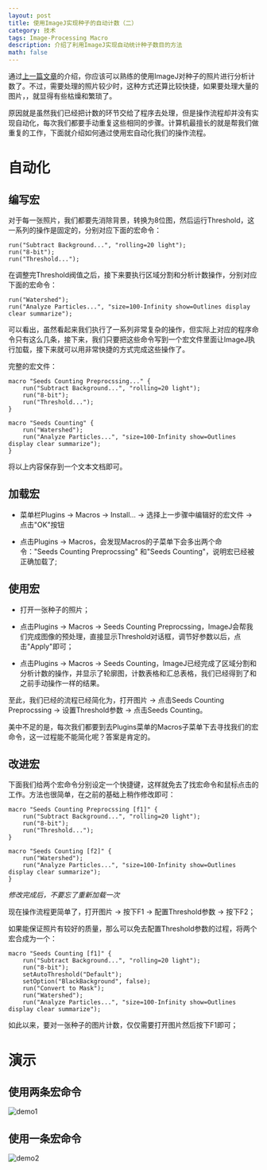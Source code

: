 ```yaml
---
layout: post
title: 使用ImageJ实现种子的自动计数（二）
category: 技术
tags: Image-Processing Macro
description: 介绍了利用ImageJ实现自动统计种子数目的方法
math: false
---
```


通过[上一篇文章](http://wenxuan.info/blog/2016/06/25/count-seeds-automatically-using-imagej-1.html)的介绍，你应该可以熟练的使用ImageJ对种子的照片进行分析计数了。不过，需要处理的照片较少时，这种方式还算比较快捷，如果要处理大量的图片，，就显得有些枯燥和繁琐了。

原因就是虽然我们已经把计数的环节交给了程序去处理，但是操作流程却并没有实现自动化，每次我们都要手动重复这些相同的步骤。计算机最擅长的就是帮我们做重复的工作，下面就介绍如何通过使用宏自动化我们的操作流程。

<!-- more -->

自动化
======

编写宏
------

对于每一张照片，我们都要先消除背景，转换为8位图，然后运行Threshold，这一系列的操作是固定的，分别对应下面的宏命令：

```
run("Subtract Background...", "rolling=20 light");
run("8-bit");
run("Threshold...");
```

在调整完Threshold阀值之后，接下来要执行区域分割和分析计数操作，分别对应下面的宏命令：

```
run("Watershed");
run("Analyze Particles...", "size=100-Infinity show=Outlines display clear summarize");
```

可以看出，虽然看起来我们执行了一系列非常复杂的操作，但实际上对应的程序命令只有这么几条，接下来，我们只要把这些命令写到一个宏文件里面让ImageJ执行加载，接下来就可以用非常快捷的方式完成这些操作了。

完整的宏文件：

```
macro "Seeds Counting Preprocssing..." {
	run("Subtract Background...", "rolling=20 light");
	run("8-bit");
	run("Threshold...");
}

macro "Seeds Counting" {
	run("Watershed");
	run("Analyze Particles...", "size=100-Infinity show=Outlines display clear summarize");
}
```

将以上内容保存到一个文本文档即可。

加载宏
------

* 菜单栏Plugins -> Macros -> Install... -> 选择上一步骤中编辑好的宏文件 -> 点击"OK"按钮

* 点击Plugins -> Macros，会发现Macros的子菜单下会多出两个命令："Seeds Counting Preprocssing" 和"Seeds Counting"，说明宏已经被正确加载了;

使用宏
------

* 打开一张种子的照片；

* 点击Plugins -> Macros -> Seeds Counting Preprocssing，ImageJ会帮我们完成图像的预处理，直接显示Threshold对话框，调节好参数以后，点击"Apply"即可；

* 点击Plugins -> Macros -> Seeds
Counting，ImageJ已经完成了区域分割和分析计数的操作，并显示了轮廓图，计数表格和汇总表格，我们已经得到了和之前手动操作一样的结果。

至此，我们已经的流程已经简化为，打开图片 -> 点击Seeds Counting Preprocssing ->
设置Threshold参数 -> 点击Seeds Counting。

美中不足的是，每次我们都要到去Plugins菜单的Macros子菜单下去寻找我们的宏命令，这一过程能不能简化呢？答案是肯定的。

改进宏
------

下面我们给两个宏命令分别设定一个快捷键，这样就免去了找宏命令和鼠标点击的工作。方法也很简单，在之前的基础上稍作修改即可：

```
macro "Seeds Counting Preprocssing [f1]" {
	run("Subtract Background...", "rolling=20 light");
	run("8-bit");
	run("Threshold...");
}

macro "Seeds Counting [f2]" {
	run("Watershed");
	run("Analyze Particles...", "size=100-Infinity show=Outlines display clear summarize");
}
```

*修改完成后，不要忘了重新加载一次*

现在操作流程更简单了，打开图片 -> 按下F1 -> 配置Threshold参数 -> 按下F2；

如果能保证照片有较好的质量，那么可以免去配置Threshold参数的过程，将两个宏合成为一个：

```
macro "Seeds Counting [f1]" {
	run("Subtract Background...", "rolling=20 light");
	run("8-bit");
    setAutoThreshold("Default");
    setOption("BlackBackground", false);
    run("Convert to Mask");
	run("Watershed");
	run("Analyze Particles...", "size=100-Infinity show=Outlines display clear summarize");
```

如此以来，要对一张种子的图片计数，仅仅需要打开图片然后按下F1即可；

演示
====

使用两条宏命令
--------------

![demo1](/res/img/2016-06-25-count-seeds-using-imagej/demo1.git)

使用一条宏命令
--------------

![demo2](/res/img/2016-06-25-count-seeds-using-imagej/demo2.git)

